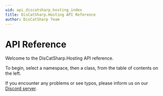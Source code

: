 ```yaml
---
uid: api_discatsharp_hosting_index
title: DisCatSharp.Hosting API Reference
author: DisCatSharp Team
---
```


# API Reference

Welcome to the DisCatSharp.Hosting API reference.

To begin, select a namespace, then a class, from the table of contents on the left.

If you encounter any problems or see typos, please inform us on our [Discord server](https://discord.gg/Uk7sggRBTm).
